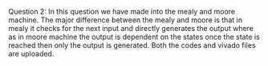 Question 2:
  In this question we have made into the mealy and moore machine. The major difference between the mealy and moore is that in mealy it checks for the next input and directly generates the output where as in moore machine the output is dependent on the states once the state is reached then only the output is generated. Both the codes and vivado files are uploaded.
